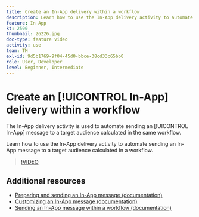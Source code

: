 ```yaml
---
title: Create an In-App delivery within a workflow
description: Learn how to use the In-App delivery activity to automate sending an In-App message to a target audience calculated in a workflow.
feature: In App
kt: 2500
thumbnail: 26226.jpg
doc-type: feature video
activity: use
team: TM
exl-id: 9d5b1769-9f04-45d0-bbce-38cd33c65bb0
role: User, Developer
level: Beginner, Intermediate
---
```

# Create an [!UICONTROL In-App] delivery within a workflow

The In-App delivery activity is used to automate sending an [!UICONTROL In-App] message to a target audience calculated in the same workflow.

Learn how to use the In-App delivery activity to automate sending an In-App message to a target audience calculated in a workflow.

>[!VIDEO](https://video.tv.adobe.com/v/26226?quality=12)

## Additional resources

* [Preparing and sending an In-App message (documentation)](https://experienceleague.adobe.com/docs/campaign-standard/using/communication-channels/in-app-messaging/preparing-and-sending-an-in-app-message.html?lang=en)
* [Customizing an In-App message (documentation)](https://experienceleague.adobe.com/docs/campaign-standard/using/communication-channels/in-app-messaging/customizing-an-in-app-message.html?lang=en)
* [Sending an In-App message within a workflow  (documentation)](https://experienceleague.adobe.com/docs/campaign-standard/using/managing-processes-and-data/channel-activities/in-app-delivery.html?lang=en)
